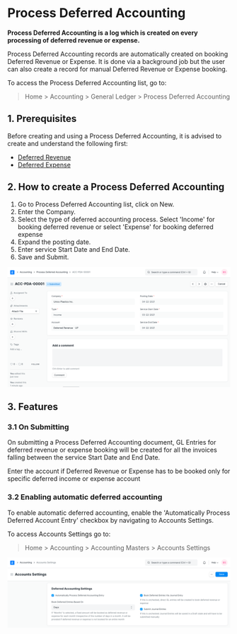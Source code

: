 
# Process Deferred Accounting


**Process Deferred Accounting is a log which is created on every processing of deferred revenue or expense.**


Process Deferred Accounting records are automatically created on booking Deferred Revenue or Expense. It is done via a background job but the user can also create a record for manual Deferred Revenue or Expense booking.


To access the Process Deferred Accounting list, go to:



> 
> Home > Accounting > General Ledger > Process Deferred Accounting
> 
> 
> 


## 1. Prerequisites


Before creating and using a Process Deferred Accounting, it is advised to create and understand the following first:


* [Deferred Revenue](/docs/en/accounts/deferred-revenue)
* [Deferred Expense](/docs/en/accounts/deferred-expense)


## 2. How to create a Process Deferred Accounting


1. Go to Process Deferred Accounting list, click on New.
2. Enter the Company.
3. Select the type of deferred accounting process. Select 'Income' for booking deferred revenue or select 'Expense' for booking deferred expense
4. Expand the posting date.
5. Enter service Start Date and End Date.
6. Save and Submit.


![Process Deferred Revenue](/files/process-deferred-accounting.png)


## 3. Features


### 3.1 On Submitting


On submitting a Process Deferred Accounting document, GL Entries for deferred revenue or expense booking will be created for all the invoices falling between the service Start Date and End Date.


Enter the account if Deferred Revenue or Expense has to be booked only for specific deferred income or expense account


### 3.2 Enabling automatic deferred accounting


To enable automatic deferred accounting, enable the 'Automatically Process Deferred Account Entry' checkbox by navigating to Accounts Settings.


To access Accounts Settings go to:



> 
> Home > Accounting > Accounting Masters > Accounts Settings
> 
> 
> 


![Deferred Accounting Settings](/files/deferred-accounting-settings.png)


